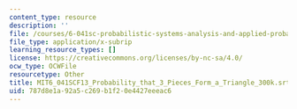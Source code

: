 ```yaml
---
content_type: resource
description: ''
file: /courses/6-041sc-probabilistic-systems-analysis-and-applied-probability-fall-2013/787d8e1a92a5c269b1f20e4427eeeac6_MIT6_041SCF13_Probability_that_3_Pieces_Form_a_Triangle_300k.srt
file_type: application/x-subrip
learning_resource_types: []
license: https://creativecommons.org/licenses/by-nc-sa/4.0/
ocw_type: OCWFile
resourcetype: Other
title: MIT6_041SCF13_Probability_that_3_Pieces_Form_a_Triangle_300k.srt
uid: 787d8e1a-92a5-c269-b1f2-0e4427eeeac6
---
```

